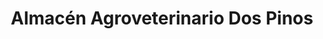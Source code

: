 ---
title: "Almacén Agroveterinario Dos Pinos"
url: /mogote/almacen-agroveterinario-dos-pinos/
shop: granja
---